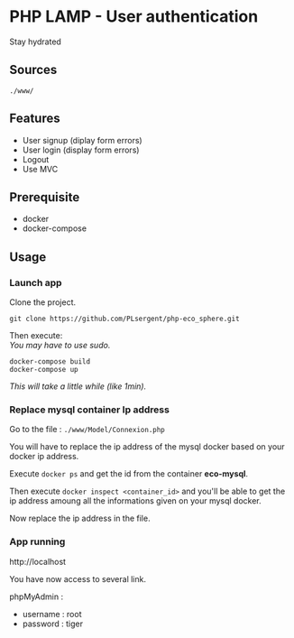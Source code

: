 # PHP LAMP - User authentication
Stay hydrated

## Sources
`./www/`

## Features
- User signup (diplay form errors)
- User login (display form errors)
- Logout
- Use MVC

## Prerequisite
- docker
- docker-compose

## Usage

### Launch app

Clone the project.
```
git clone https://github.com/PLsergent/php-eco_sphere.git
```

Then execute:<br/>
*You may have to use sudo.*
```
docker-compose build
docker-compose up
```
*This will take a little while (like 1min).*

### Replace mysql container Ip address

Go to the file :
`./www/Model/Connexion.php`

You will have to replace the ip address of the mysql docker based on your docker ip address.

Execute `docker ps` and get the id from the container **eco-mysql**.

Then execute `docker inspect <container_id>` and you'll be able to get the ip address amoung all the informations given on your mysql docker.

Now replace the ip address in the file.

### App running
http://localhost

You have now access to several link.

phpMyAdmin :
- username : root
- password : tiger
